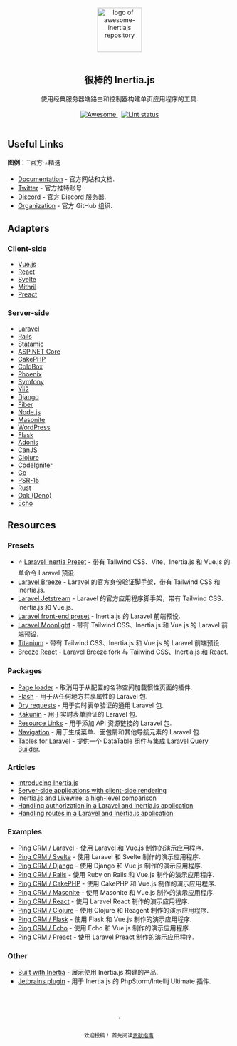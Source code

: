 <div class="github-widget" data-repo="innocenzi/awesome-inertiajs"></div>

<!--lint disable awesome-heading awesome-git-repo-age awesome-github double-link-->

<p align="center">
  <br />
  <a href="https://inertiajs.com/">
    <img width="100" src="https://raw.githubusercontent.com/innocenzi/awesome-inertiajs/master/./assets/logo.svg?sanitize=true" alt="logo of awesome-inertiajs repository">
  </a>
  <br />
  <br />
</p>

<h2 align="center">很棒的 Inertia.js</h2>

<p align="center">
  使用经典服务器端路由和控制器构建单页应用程序的工具.
  <br />
  <br />
  <a href="https://github.com/sindresorhus/awesome">
    <img src="https://cdn.rawgit.com/sindresorhus/awesome/d7305f38d29fed78fa85652e3a63e154dd8e8829/media/badge.svg" alt="Awesome">
  </a>
  &nbsp;
  <a href="https://github.com/sindresorhus/awesome-lint">
    <img src="https://raw.githubusercontent.com/innocenzi/awesome-inertiajs/workflows/Lint/badge.svg" alt="Lint status">
  </a>
  <br />
  <br />
</p>



## Useful Links

**图例**：``官方·`⭐`精选

- [Documentation](http://inertiajs.com) - 官方网站和文档.
- [Twitter](https://twitter.com/inertiajs) - 官方推特账号.
- [Discord](https://discord.gg/gwgxN8Y) - 官方 Discord 服务器.
- [Organization](https://github.com/inertiajs) - 官方 GitHub 组织.

## Adapters

### Client-side

- [Vue.js](https://github.com/inertiajs/inertia/tree/master/packages/inertia-vue)
- [React](https://github.com/inertiajs/inertia/tree/master/packages/inertia-react)
- [Svelte](https://github.com/inertiajs/inertia/tree/master/packages/inertia-svelte)
- [Mithril](https://github.com/maicol07/inertia-mithril)
- [Preact](https://github.com/jrson83/inertia-preact)

### Server-side

- [Laravel](https://github.com/inertiajs/inertia-laravel)
- [Rails](https://github.com/inertiajs/inertia-rails)
- [Statamic](https://github.com/hotmeteor/inertia-statamic)
- [ASP.NET Core](https://github.com/Nothing-Works/inertia-aspnetcore)
- [CakePHP](https://github.com/ishanvyas22/cakephp-inertiajs)
- [ColdBox](https://github.com/elpete/cbInertia)
- [Phoenix](https://github.com/devato/inertia_phoenix)
- [Symfony](https://github.com/rompetomp/inertia-bundle)
- [Yii2](https://github.com/tbreuss/yii2-inertia)
- [Django](https://github.com/zodman/inertia-django)
- [Fiber](https://github.com/theArtechnology/fiber-inertia)
- [Node.js](https://github.com/jordankaerim/inertia-node)
- [Masonite](https://github.com/girardinsamuel/masonite-inertia)
- [WordPress](https://github.com/boxybird/wordpress-inertia-plugin)
- [Flask](https://github.com/j0ack/flask-inertia)
- [Adonis](https://github.com/eidellev/inertiajs-adonisjs)
- [CanJS](https://github.com/cherifGsoul/inertia-can)
- [Clojure](https://github.com/prestancedesign/inertia-clojure)
- [CodeIgniter](https://github.com/amiranagram/inertia-codeigniter-4)
- [Go](https://github.com/petaki/inertia-go)
- [PSR-15](https://github.com/cherifGsoul/inertia-psr15)
- [Rust](https://github.com/stuarth/inertia-rs)
- [Oak (Deno)](https://github.com/jcs224/oak_inertia)
- [Echo](https://github.com/kohkimakimoto/inertia-echo)

## Resources

### Presets

- ⭐ [Laravel Inertia Preset](https://github.com/laravel-presets/inertia) - 带有 Tailwind CSS、Vite、Inertia.js 和 Vue.js 的单命令 Laravel 预设.
- [Laravel Breeze](https://laravel.com/docs/8.x/starter-kits#breeze-and-inertia) - Laravel 的官方身份验证脚手架，带有 Tailwind CSS 和 Inertia.js.
- [Laravel Jetstream](https://jetstream.laravel.com/1.x/stacks/inertia.html) - Laravel 的官方应用程序脚手架，带有 Tailwind CSS、Inertia.js 和 Vue.js.
- [Laravel front-end preset](https://github.com/laravel-frontend-presets/inertiajs) - Inertia.js 的 Laravel 前端预设.
- [Laravel Moonlight](https://github.com/TitasGailius/laravel-moonlight) - 带有 Tailwind CSS、Inertia.js 和 Vue.js 的 Laravel 前端预设.
- [Titanium](https://github.com/usetitanium/inertia) - 带有 Tailwind CSS、Inertia.js 和 Vue.js 的 Laravel 前端预设.
- [Breeze React](https://github.com/lucky-media/breeze-react) - Laravel Breeze fork 与 Tailwind CSS、Inertia.js 和 React.

### Packages

- [Page loader](https://github.com/ycs77/inertia-plugin) - 取消用于从配置的名称空间加载惯性页面的插件.
- [Flash](https://github.com/igerslike/inertia-flash) - 用于从任何地方共享属性的 Laravel 包.
- [Dry requests](https://github.com/dive-be/laravel-dry-requests) - 用于实时表单验证的通用 Laravel 包.
- [Kakunin](https://github.com/Juhlinus/kakunin) - 用于实时表单验证的 Laravel 包.
- [Resource Links](https://github.com/spatie/laravel-resource-links) - 用于添加 API 资源链接的 Laravel 包.
- [Navigation](https://github.com/spatie/laravel-navigation) - 用于生成菜单、面包屑和其他导航元素的 Laravel 包.
- [Tables for Laravel](https://github.com/protonemedia/inertiajs-tables-laravel-query-builder) - 提供一个 DataTable 组件与集成 [Laravel Query Builder](https://github.com/spatie/laravel-query-builder).

### Articles

- [Introducing Inertia.js](https://reinink.ca/articles/introducing-inertia-js)
- [Server-side applications with client-side rendering](https://reinink.ca/articles/server-side-apps-with-client-side-rendering)
- [Inertia.js and Livewire: a high-level comparison](https://sebastiandedeyne.com/inertia-js-and-livewire-a-high-level-comparison/)
- [Handling authorization in a Laravel and Inertia.js application](https://sebastiandedeyne.com/handling-authorization-in-a-laravel-and-inertia-application/)
- [Handling routes in a Laravel and Inertia.js application](https://sebastiandedeyne.com/handling-routes-in-a-laravel-inertia-application/)

### Examples

- [Ping CRM / Laravel](https://github.com/inertiajs/pingcrm/) - 使用 Laravel 和 Vue.js 制作的演示应用程序.
- [Ping CRM / Svelte](https://github.com/inertiajs/pingcrm-svelte) - 使用 Laravel 和 Svelte 制作的演示应用程序.
- [Ping CRM / Django](https://github.com/zodman/django-inertia-demo) - 使用 Django 和 Vue.js 制作的演示应用程序.
- [Ping CRM / Rails](https://github.com/ledermann/pingcrm) - 使用 Ruby on Rails 和 Vue.js 制作的演示应用程序.
- [Ping CRM / CakePHP](https://github.com/ishanvyas22/cakephp-pingcrm) - 使用 CakePHP 和 Vue.js 制作的演示应用程序.
- [Ping CRM / Masonite](https://github.com/girardinsamuel/pingcrm-masonite) - 使用 Masonite 和 Vue.js 制作的演示应用程序.
- [Ping CRM / React](https://github.com/Landish/pingcrm-react) - 使用 Laravel React 制作的演示应用程序.
- [Ping CRM / Clojure](https://github.com/prestancedesign/pingcrm-clojure) - 使用 Clojure 和 Reagent 制作的演示应用程序.
- [Ping CRM / Flask](https://github.com/j0ack/pingcrm-flask) - 使用 Flask 和 Vue.js 制作的演示应用程序.
- [Ping CRM / Echo](https://github.com/kohkimakimoto/pingcrm-echo) - 使用 Echo 和 Vue.js 制作的演示应用程序.
- [Ping CRM / Preact](https://github.com/jrson83/pingcrm-preact) - 使用 Laravel Preact 制作的演示应用程序.

### Other

- [Built with Inertia](https://builtwithinertia.com/) - 展示使用 Inertia.js 构建的产品.
- [Jetbrains plugin](https://plugins.jetbrains.com/plugin/17435-inertia-js-support) - 用于 Inertia.js 的 PhpStorm/Intellij Ultimate 插件.

<p align="center">
  <br />
  <br />
  <br />
  ·
  <br />
  <br />
  <sub>欢迎投稿！</sub> <sub>首先阅读<a href=".github/CONTRIBUTING.md">贡献指南</a>.</sub>
</p>
